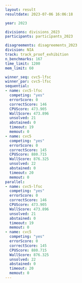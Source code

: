 ```yaml
---
layout: result
resultdate: 2023-07-06 16:06:18

year: 2023

divisions: divisions_2023
participants: participants_2023

disagreements: disagreements_2023
division: NIA
track: track_proof_exhibition
n_benchmarks: 167
time_limit: 1200
mem_limit: 60

winner_seq: cvc5-lfsc
winner_par: cvc5-lfsc
sequential:
- name: cvc5-lfsc
  competing: "yes"
  errorScore: 0
  correctScore: 146
  CPUScore: 473.905
  WallScore: 473.896
  unsolved: 21
  abstained: 0
  timeout: 19
  memout: 0
- name: cvc5
  competing: "yes"
  errorScore: 0
  correctScore: 145
  CPUScore: 880.715
  WallScore: 876.325
  unsolved: 22
  abstained: 0
  timeout: 20
  memout: 0
parallel:
- name: cvc5-lfsc
  competing: "yes"
  errorScore: 0
  correctScore: 146
  CPUScore: 473.905
  WallScore: 473.896
  unsolved: 21
  abstained: 0
  timeout: 19
  memout: 0
- name: cvc5
  competing: "yes"
  errorScore: 0
  correctScore: 145
  CPUScore: 880.715
  WallScore: 876.325
  unsolved: 22
  abstained: 0
  timeout: 20
  memout: 0
---
```

